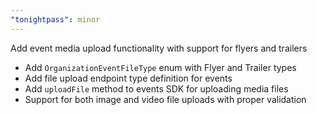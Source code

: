 ```yaml
---
"tonightpass": minor
---
```


Add event media upload functionality with support for flyers and trailers

- Add `OrganizationEventFileType` enum with Flyer and Trailer types
- Add file upload endpoint type definition for events  
- Add `uploadFile` method to events SDK for uploading media files
- Support for both image and video file uploads with proper validation